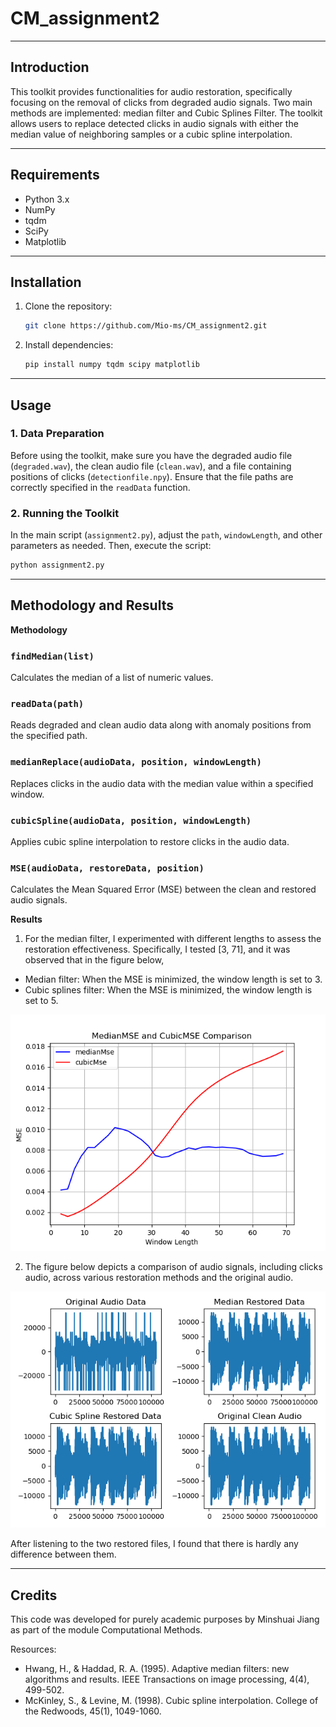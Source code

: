 # CM_assignment2

---
## Introduction

This toolkit provides functionalities for audio restoration, specifically focusing on the removal of clicks from degraded audio signals. Two main methods are implemented: median filter and Cubic Splines Filter. The toolkit allows users to replace detected clicks in audio signals with either the median value of neighboring samples or a cubic spline interpolation.

---
## Requirements

- Python 3.x
- NumPy
- tqdm
- SciPy
- Matplotlib

---
## Installation

1. Clone the repository:

    ```bash
    git clone https://github.com/Mio-ms/CM_assignment2.git
    ```

2. Install dependencies:

    ```bash
    pip install numpy tqdm scipy matplotlib
    ```

---
## Usage

### 1. Data Preparation

Before using the toolkit, make sure you have the degraded audio file (`degraded.wav`), the clean audio file (`clean.wav`), and a file containing positions of clicks (`detectionfile.npy`). Ensure that the file paths are correctly specified in the `readData` function.

### 2. Running the Toolkit

In the main script (`assignment2.py`), adjust the `path`, `windowLength`, and other parameters as needed. Then, execute the script:

```bash
python assignment2.py
```

---
## Methodology and Results

**Methodology**

### `findMedian(list)`

Calculates the median of a list of numeric values.

### `readData(path)`

Reads degraded and clean audio data along with anomaly positions from the specified path.

### `medianReplace(audioData, position, windowLength)`

Replaces clicks in the audio data with the median value within a specified window.

### `cubicSpline(audioData, position, windowLength)`

Applies cubic spline interpolation to restore clicks in the audio data.

### `MSE(audioData, restoreData, position)`

Calculates the Mean Squared Error (MSE) between the clean and restored audio signals.


**Results**

1. For the median filter, I experimented with different lengths to assess the restoration effectiveness. Specifically, I tested [3, 71], and it was observed that in the figure below, 
* Median filter: When the MSE is minimized, the window length is set to 3.
* Cubic splines filter: When the MSE is minimized, the window length is set to 5.

<img src="mse compare.png" width="700">

2. The figure below depicts a comparison of audio signals, including clicks audio, across various restoration methods and the original audio.

<img src="Comparison of Different Audio Signals.png" width="700">

After listening to the two restored files, I found that there is hardly any difference between them.


---
## Credits

This code was developed for purely academic purposes by Minshuai Jiang as part of the module Computational Methods.

Resources:
- Hwang, H., & Haddad, R. A. (1995). Adaptive median filters: new algorithms and results. IEEE Transactions on image processing, 4(4), 499-502.
- McKinley, S., & Levine, M. (1998). Cubic spline interpolation. College of the Redwoods, 45(1), 1049-1060.